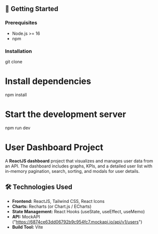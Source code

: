 ## 🚀 Getting Started

### Prerequisites

- Node.js >= 16
- npm 

### Installation


git clone <your-repo-url>



# Install dependencies
npm install


# Start the development server
npm run dev



# User Dashboard Project

A **ReactJS dashboard** project that visualizes and manages user data from an API. The dashboard includes graphs, KPIs, and a detailed user list with in-memory pagination, search, sorting, and modals for user details.

## 🛠 Technologies Used

- **Frontend:** ReactJS, Tailwind CSS, React Icons  
- **Charts:** Recharts (or Chart.js / ECharts)  
- **State Management:** React Hooks (useState, useEffect, useMemo)  
- **API:** MockAPI ("https://6874ce63dd06792b9c954fc7.mockapi.io/api/v1/users")  
- **Build Tool:**  Vite 